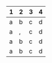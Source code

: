 | 1   | 2   | 3   | 4   |
|-----|-----|-----|-----|
| a   | b   | c   | d   |
| a   | ,   | c   | d   |
| a   | b   | c   | d   |
| a   | b   | c   | d   |